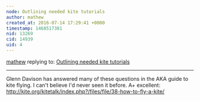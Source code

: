 ```yaml
---
node: Outlining needed kite tutorials
author: mathew
created_at: 2016-07-14 17:29:41 +0000
timestamp: 1468517381
nid: 13269
cid: 14939
uid: 4
---
```




[mathew](../profile/mathew) replying to: [Outlining needed kite tutorials](../notes/mathew/07-07-2016/outlining-needed-kite-tutorials)

----
Glenn Davison has answered many of these questions in the AKA guide to kite flying.  I can't believe I'd never seen it before.  A+ excellent:
http://kite.org/kitetalk/index.php?/files/file/38-how-to-fly-a-kite/
